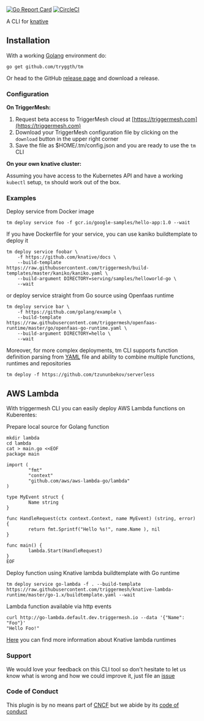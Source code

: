 [![Go Report Card](https://goreportcard.com/badge/github.com/tryggth/tm)](https://goreportcard.com/report/github.com/tryggth/tm) [![CircleCI](https://circleci.com/gh/tryggth/tm/tree/master.svg?style=shield)](https://circleci.com/gh/tryggth/tm/tree/master)

A CLI for [knative](https://github.com/knative)

## Installation

With a working [Golang](https://golang.org/doc/install) environment do:

```
go get github.com/tryggth/tm
```

Or head to the GitHub [release page](https://github.com/tryggth/tm/releases) and download a release.

### Configuration

**On TriggerMesh:**

1. Request beta access to TriggerMesh cloud at [https://triggermesh.com](https://triggermesh.com)
2. Download your TriggerMesh configuration file by clicking on the `download` button in the upper right corner
3. Save the file as $HOME/.tm/config.json and you are ready to use the `tm` CLI

**On your own knative cluster:**

Assuming you have access to the Kubernetes API and have a working `kubectl` setup, `tm` should work out of the box.

### Examples

Deploy service from Docker image
```
tm deploy service foo -f gcr.io/google-samples/hello-app:1.0 --wait
```

If you have Dockerfile for your service, you can use kaniko buildtemplate to deploy it
```
tm deploy service foobar \
    -f https://github.com/knative/docs \
    --build-template https://raw.githubusercontent.com/triggermesh/build-templates/master/kaniko/kaniko.yaml \
    --build-argument DIRECTORY=serving/samples/helloworld-go \
    --wait
```

or deploy service straight from Go source using Openfaas runtime
```
tm deploy service bar \
    -f https://github.com/golang/example \
    --build-template https://raw.githubusercontent.com/triggermesh/openfaas-runtime/master/go/openfaas-go-runtime.yaml \
    --build-argument DIRECTORY=hello \
    --wait
```

Moreover, for more complex deployments, tm CLI supports function definition parsing from [YAML](https://github.com/tzununbekov/serverless/blob/master/serverless.yaml) file and ability to combine multiple functions, runtimes and repositories
```
tm deploy -f https://github.com/tzununbekov/serverless
```  

## AWS Lambda

With triggermesh CLI you can easily deploy AWS Lambda functions on Kuberentes:

Prepare local source for Golang function

```
mkdir lambda
cd lambda
cat > main.go <<EOF
package main

import (
        "fmt"
        "context"
        "github.com/aws/aws-lambda-go/lambda"
)

type MyEvent struct {
        Name string
}

func HandleRequest(ctx context.Context, name MyEvent) (string, error) {
        return fmt.Sprintf("Hello %s!", name.Name ), nil
}

func main() {
        lambda.Start(HandleRequest)
}
EOF
```

Deploy function using Knative lambda buildtemplate with Go runtime

```
tm deploy service go-lambda -f . --build-template https://raw.githubusercontent.com/triggermesh/knative-lambda-runtime/master/go-1.x/buildtemplate.yaml --wait
```

Lambda function available via http events

```
curl http://go-lambda.default.dev.triggermesh.io --data '{"Name": "Foo"}'
"Hello Foo!"
```

[Here](https://github.com/triggermesh/knative-lambda-runtime) you can find more information about Knative lambda runtimes

### Support

We would love your feedback on this CLI tool so don't hesitate to let us know what is wrong and how we could improve it, just file an [issue](https://github.com/tryggth/tm/issues/new)

### Code of Conduct

This plugin is by no means part of [CNCF](https://www.cncf.io/) but we abide by its [code of conduct](https://github.com/cncf/foundation/blob/master/code-of-conduct.md)
